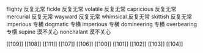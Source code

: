 




flighty 反复无常
fickle 反复无常
volatile 反复无常
capricious 反复无常
mercurial 反复无常
wayward 反复无常
whimsical 反复无常
skittish 反复无常
imperious 专横
dogmatic 专横
imperious 专横
domineering 专横
overbearing 专横
supine 漠不关心
nonchalant 漠不关心

[[109]]
[[108]]
[[111]]
[[107]]
[[106]]
[[100]]
[[101]]
[[102]]
[[103]]
[[104]]